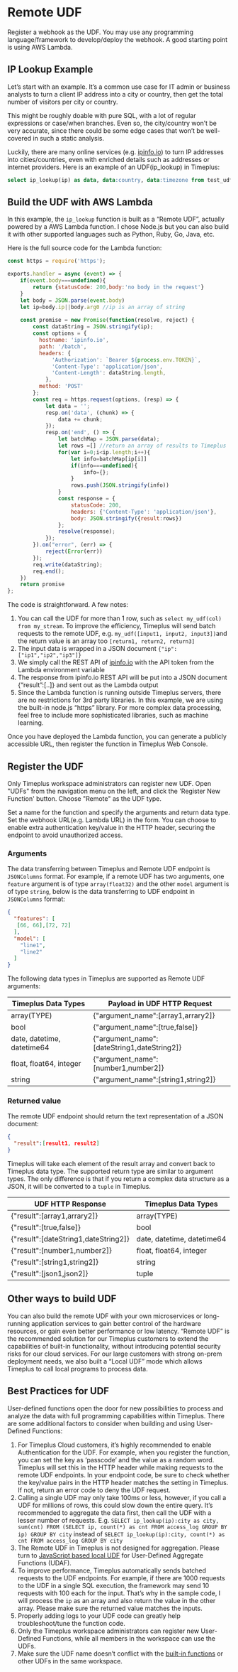 # Remote UDF

Register a webhook as the UDF. You may use any programming language/framework to develop/deploy the webhook. A good starting point is using AWS Lambda. 

## IP Lookup Example

Let’s start with an example. It’s a common use case for IT admin or business analysts to turn a client IP address into a city or country, then get the total number of visitors per city or country. 

This might be roughly doable with pure SQL, with a lot of regular expressions or case/when branches. Even so, the city/country won’t be very accurate, since there could be some edge cases that won’t be well-covered in such a static analysis.

Luckily, there are many online services (e.g. [ipinfo.io](https://ipinfo.io)) to turn IP addresses into cities/countries, even with enriched details such as addresses or internet providers.
Here is an example of an UDF(ip_lookup) in Timeplus:

```sql
select ip_lookup(ip) as data, data:country, data:timezone from test_udf
```

## Build the UDF with AWS Lambda

In this example, the `ip_lookup` function is built as a “Remote UDF”, actually powered by a AWS Lambda function. I chose Node.js but you can also build it with other supported languages such as Python, Ruby, Go, Java, etc. 

Here is the full source code for the Lambda function:

```javascript
const https = require('https');

exports.handler = async (event) => {
    if(event.body===undefined){
        return {statusCode: 200,body:'no body in the request'}
    }
    let body = JSON.parse(event.body)
    let ip=body.ip||body.arg0 //ip is an array of string
    
    const promise = new Promise(function(resolve, reject) {
        const dataString = JSON.stringify(ip);
        const options = {
          hostname: 'ipinfo.io',
          path: '/batch',
          headers: {
              'Authorization': `Bearer ${process.env.TOKEN}`,
              'Content-Type': 'application/json',
              'Content-Length': dataString.length,
            },
          method: 'POST'
        };
        const req = https.request(options, (resp) => {
            let data = '';
            resp.on('data', (chunk) => {
                data += chunk;
            });
            resp.on('end', () => {
                let batchMap = JSON.parse(data);
                let rows =[] //return an array of results to Timeplus
                for(var i=0;i<ip.length;i++){
                    let info=batchMap[ip[i]]
                    if(info===undefined){
                        info={};
                    }
                    rows.push(JSON.stringify(info))
                }
                const response = {
                    statusCode: 200,
                    headers: {'Content-Type': 'application/json'},
                    body: JSON.stringify({result:rows})
                };
                resolve(response);
            });
        }).on("error", (err) => {
            reject(Error(err))
        });
        req.write(dataString);
        req.end();
    })
    return promise
};
```

The code is straightforward. A few notes:

1. You can call the UDF for more than 1 row, such as `select my_udf(col) from my_stream`. To improve the efficiency, Timeplus will send batch requests to the remote UDF, e.g. `my_udf([input1, input2, input3])`and the return value is an array too `[return1, return2, return3]`
2. The input data is wrapped in a JSON document `{"ip":["ip1","ip2","ip3"]}`
3. We simply call the REST API of [ipinfo.io](https://ipinfo.io) with the API token from the Lambda environment variable
4. The response from ipinfo.io REST API will be put into a JSON document {“result”:[..]} and sent out as the Lambda output
5. Since the Lambda function is running outside Timeplus servers, there are no restrictions for 3rd party libraries. In this example, we are using the built-in node.js “https” library. For more complex data processing, feel free to include more sophisticated libraries, such as machine learning.

Once you have deployed the Lambda function, you can generate a publicly accessible URL, then register the function in Timeplus Web Console.

## Register the UDF

Only Timeplus workspace administrators can register new UDF. Open "UDFs" from the navigation menu on the left, and click the 'Register New Function' button. Choose "Remote" as the UDF type.

Set a name for the function and specify the arguments and return data type. Set the webhook URL(e.g. Lambda URL) in the form. You can choose to enable extra authentication key/value in the HTTP header, securing the endpoint to avoid unauthorized access.

### Arguments

The data transferring between Timeplus and Remote UDF endpoint is `JSONColumns` format. For example, if a remote UDF has two arguments, one `feature` argument is of type `array(float32)` and the other `model` argument is of type `string`, below is the data transferring to UDF endpoint in `JSONColumns` format:

```json
{
  "features": [
   [66, 66],[72, 72]
  ],
  "model": [
    "line1",
    "line2"
  ]
}
```

The following data types in Timeplus are supported as Remote UDF arguments:

| Timeplus Data Types        | Payload in UDF HTTP Request                 |
| -------------------------- | ------------------------------------------- |
| array(TYPE)                | {"argument_name":[array1,arrary2]}          |
| bool                       | {"argument_name":[true,false]}              |
| date, datetime, datetime64 | {"argument_name":[dateString1,dateString2]} |
| float, float64, integer    | {"argument_name":[number1,number2]}         |
| string                     | {"argument_name":[string1,string2]}         |



### Returned value

The remote UDF endpoint should return the text representation of a JSON document:

```json
{
  "result":[result1, result2]
}
```

Timeplus will take each element of the result array and convert back to Timeplus data type. The supported return type are similar to argument types. The only difference is that if you return a complex data structure as a JSON, it will be converted to a `tuple` in Timeplus.

| UDF HTTP Response                    | Timeplus Data Types        |
| ------------------------------------ | -------------------------- |
| {"result":[array1,arrary2]}          | array(TYPE)                |
| {"result":[true,false]}              | bool                       |
| {"result":[dateString1,dateString2]} | date, datetime, datetime64 |
| {"result":[number1,number2]}         | float, float64, integer    |
| {"result":[string1,string2]}         | string                     |
| {"result":[json1,json2]}             | tuple                      |



## Other ways to build UDF

You can also build the remote UDF with your own microservices or long-running application services to gain better control of the hardware resources, or gain even better performance or low latency.
“Remote UDF” is the recommended solution for our Timeplus customers to extend the capabilities of built-in functionality, without introducing potential security risks for our cloud services. For our large customers with strong on-prem deployment needs, we also built a “Local UDF” mode which allows Timeplus to call local programs to process data. 



## Best Practices for UDF

User-defined functions open the door for new possibilities to process and analyze the data with full programming capabilities within Timeplus. There are some additional factors to consider when building and using User-Defined Functions:

1. For Timeplus Cloud customers, it’s highly recommended to enable Authentication for the UDF. For example, when you register the function, you can set the key as ‘passcode’ and the value as a random word. Timeplus will set this in the HTTP header while making requests to the remote UDF endpoints. In your endpoint code, be sure to check whether the key/value pairs in the HTTP header matches the setting in Timeplus. If not, return an error code to deny the UDF request.
2. Calling a single UDF may only take 100ms or less, however, if you call a UDF for millions of rows, this could slow down the entire query. It’s recommended to aggregate the data first, then call the UDF with a lesser number of requests. E.g. `SELECT ip_lookup(ip):city as city, sum(cnt) FROM (SELECT ip, count(*) as cnt FROM access_log GROUP BY ip) GROUP BY city` 
   instead of 
   `SELECT ip_lookup(ip):city, count(*) as cnt FROM access_log GROUP BY city`
3. The Remote UDF in Timeplus is not designed for aggregation. Please turn to [JavaScript based local UDF](js-udf) for User-Defined Aggregate Functions (UDAF).
4. To improve performance, Timeplus automatically sends batched requests to the UDF endpoints. For example, if there are 1000 requests to the UDF in a single SQL execution, the framework may send 10 requests with 100 each for the input. That’s why in the sample code, I will process the `ip` as an array and also return the value in the other array. Please make sure the returned value matches the inputs.
5. Properly adding logs to your UDF code can greatly help troubleshoot/tune the function code.
6. Only the Timeplus workspace administrators can register new User-Defined Functions, while all members in the workspace can use the UDFs.
7. Make sure the UDF name doesn’t conflict with the [built-in functions](functions) or other UDFs in the same workspace.


